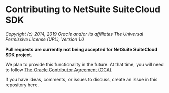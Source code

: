 # Contributing to NetSuite SuiteCloud SDK

*Copyright (c) 2014, 2019 Oracle and/or its affiliates The Universal Permissive License (UPL), Version 1.0*

**Pull requests are currently not being accepted for NetSuite SuiteCloud SDK project.**

We plan to provide this functionality in the future. At that time, you will need to follow [The Oracle Contributor Agreement (OCA)](https://www.oracle.com/technetwork/community/oca-486395.html).

If you have ideas, comments, or issues to discuss, create an issue in this repository here.
<!---
Add a link to create an issue. Ideally, you'd click the link and the new issue window would pop up.
-->